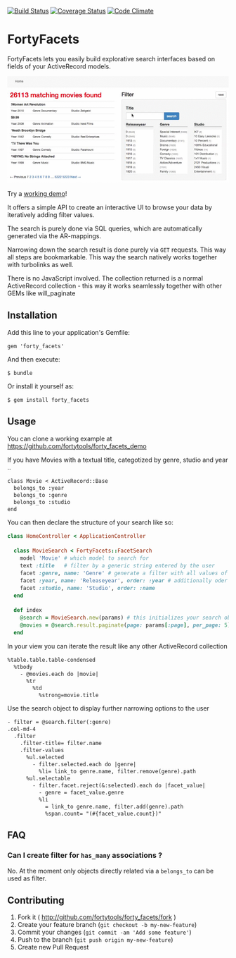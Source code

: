 [![Build Status](https://travis-ci.org/fortytools/forty_facets.svg)](https://travis-ci.org/fortytools/forty_facets)
[![Coverage Status](https://coveralls.io/repos/fortytools/forty_facets/badge.png?branch=master)](https://coveralls.io/r/fortytools/forty_facets?branch=master)
[![Code Climate](https://codeclimate.com/github/fortytools/forty_facets.png)](https://codeclimate.com/github/fortytools/forty_facets)

# FortyFacets

FortyFacets lets you easily build explorative search interfaces based on fields of your ActiveRecord models.

![demo](demo.gif)

Try a [working demo](http://forty-facets-demo.herokuapp.com/ "Testinstallation on heroku")!

It offers a simple API to create an interactive UI to browse your data by iteratively adding
filter values.

The search is purely done via SQL queries, which are automatically generated via the AR-mappings.

Narrowing down the search result is done purely via `GET` requests. This way all steps are bookmarkable. This way the search natively works together with turbolinks as well.

There is no JavaScript involved. The collection returned is a normal ActiveRecord collection - this way it works seamlessly together with other GEMs like will_paginate

## Installation

Add this line to your application's Gemfile:

    gem 'forty_facets'

And then execute:

    $ bundle

Or install it yourself as:

    $ gem install forty_facets

## Usage

You can clone a working example at https://github.com/fortytools/forty_facets_demo

If you have Movies with a textual title, categotized by genre, studio and year ..

    class Movie < ActiveRecord::Base
      belongs_to :year
      belongs_to :genre
      belongs_to :studio
    end

You can then declare the structure of your search like so:

```ruby
class HomeController < ApplicationController

  class MovieSearch < FortyFacets::FacetSearch
    model 'Movie' # which model to search for
    text :title   # filter by a generic string entered by the user
    facet :genre, name: 'Genre' # generate a filter with all values of 'genre' occuring in the result
    facet :year, name: 'Releaseyear', order: :year # additionally oder values in the year field
    facet :studio, name: 'Studio', order: :name
  end

  def index
    @search = MovieSearch.new(params) # this initializes your search object from the request params
    @movies = @search.result.paginate(page: params[:page], per_page: 5) # optionally paginate through your results
  end
```

In your view you can iterate the result like any other ActiveRecord collection

```haml
%table.table.table-condensed
  %tbody
    - @movies.each do |movie|
      %tr
        %td
          %strong=movie.title
```

Use the search object to display further narrowing options to the user

```haml
- filter = @search.filter(:genre)
.col-md-4
  .filter
    .filter-title= filter.name
    .filter-values
      %ul.selected
        - filter.selected.each do |genre|
          %li= link_to genre.name, filter.remove(genre).path
      %ul.selectable
        - filter.facet.reject(&:selected).each do |facet_value|
          - genre = facet_value.genre
          %li
            = link_to genre.name, filter.add(genre).path
            %span.count= "(#{facet_value.count})"
```

## FAQ

### Can I create filter for `has_many` associations ?

No. At the moment only objects directly related via a `belongs_to` can be used as filter.

## Contributing

1. Fork it ( http://github.com/fortytools/forty_facets/fork )
2. Create your feature branch (`git checkout -b my-new-feature`)
3. Commit your changes (`git commit -am 'Add some feature'`)
4. Push to the branch (`git push origin my-new-feature`)
5. Create new Pull Request

